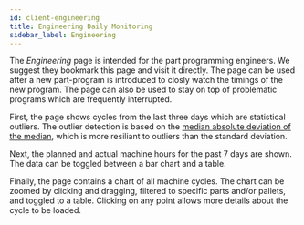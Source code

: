 ```yaml
---
id: client-engineering
title: Engineering Daily Monitoring
sidebar_label: Engineering
---
```


The _Engineering_ page is intended for the part programming engineers. We suggest they bookmark this page and
visit it directly. The page can be used after a new part-program is introduced to closly watch the timings of
the new program. The page can also be used to stay on top of problematic programs which are frequently interrupted.

First, the page shows cycles from the last three days which are statistical
outliers. The outlier detection is based on the [median absolute deviation of
the median](https://en.wikipedia.org/wiki/Median_absolute_deviation), which
is more resiliant to outliers than the standard deviation.

Next, the planned and actual machine hours for the past 7 days are shown. The data can be toggled between a bar chart and
a table.

Finally, the page contains a chart of all machine cycles. The chart can
be zoomed by clicking and dragging, filtered to specific parts and/or
pallets, and toggled to a table. Clicking on any point allows more details
about the cycle to be loaded.
